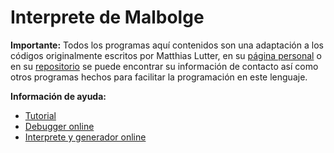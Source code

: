 # Interprete de Malbolge

**Importante:** Todos los programas aquí contenidos son una adaptación a los códigos originalmente escritos por Matthias Lutter, en su [página personal](http://www.matthias-ernst.eu/home.htm) o en su [repositorio](https://github.com/esoteric-programmer/LMAO) se puede encontrar su información de contacto así como otros programas hechos para facilitar la programación en este lenguaje.

**Información de ayuda:**
* [Tutorial](http://www.matthias-ernst.eu/home.htm)
* [Debugger online](http://www.matthias-ernst.eu/malbolge/debugger.html)
* [Interprete y generador online](http://zb3.me/malbolge-tools/#interpreter)

